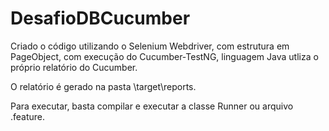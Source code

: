 # DesafioDBCucumber

Criado o código utilizando o Selenium Webdriver, com estrutura em PageObject, com execução do Cucumber-TestNG, linguagem Java utliza o próprio relatório do Cucumber.

O relatório é gerado na pasta \target\reports.

Para executar, basta compilar e executar a classe Runner ou arquivo .feature.
